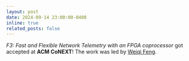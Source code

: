 ```yaml
---
layout: post
date: 2024-09-14 23:00:00-0400
inline: true
related_posts: false
---
```


<i>F3: Fast and Flexible Network Telemetry with an FPGA coprocessor</i> got accepted at <b>ACM CoNEXT</b>! The work was led by [Weiqi Feng](https://vic0428.github.io/).
